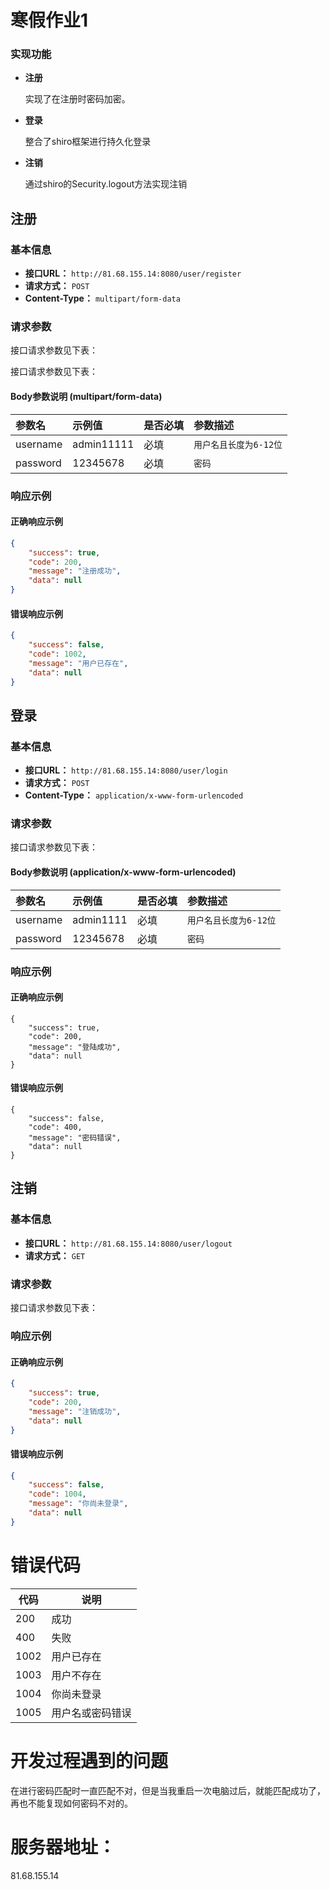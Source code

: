 # 寒假作业1

### 实现功能

- **注册**

  实现了在注册时密码加密。

- **登录**  

  整合了shiro框架进行持久化登录

- **注销** 

  通过shiro的Security.logout方法实现注销

## 注册

### 基本信息

- **接口URL：** `http://81.68.155.14:8080/user/register`
- **请求方式：** `POST`
- **Content-Type：** `multipart/form-data`

### 请求参数

接口请求参数见下表：

接口请求参数见下表：

#### Body参数说明 (multipart/form-data)

| **参数名** | **示例值** | **是否必填** | **参数描述**           |
| :--------- | :--------- | :----------- | :--------------------- |
| username   | admin11111 | 必填         | `用户名且长度为6-12位` |
| password   | 12345678   | 必填         | `密码`                 |

### 响应示例

#### 正确响应示例

```json
{
	"success": true,
	"code": 200,
	"message": "注册成功",
	"data": null
}
```

#### 错误响应示例

```json
{
	"success": false,
	"code": 1002,
	"message": "用户已存在",
	"data": null
}
```

## 登录

### 基本信息

- **接口URL：** `http://81.68.155.14:8080/user/login`
- **请求方式：** `POST`
- **Content-Type：** `application/x-www-form-urlencoded`

### 请求参数

接口请求参数见下表：

#### Body参数说明 (application/x-www-form-urlencoded)

| **参数名** | **示例值** | **是否必填** | **参数描述**           |
| :--------- | :--------- | :----------- | :--------------------- |
| username   | admin1111  | 必填         | `用户名且长度为6-12位` |
| password   | 12345678   | 必填         | `密码`                 |

### 响应示例

#### 正确响应示例

```
{
	"success": true,
	"code": 200,
	"message": "登陆成功",
	"data": null
}
```

#### 错误响应示例

```
{
	"success": false,
	"code": 400,
	"message": "密码错误",
	"data": null
}
```

## 注销

### 基本信息

- **接口URL：** `http://81.68.155.14:8080/user/logout`
- **请求方式：** `GET`

### 请求参数

接口请求参数见下表：

### 响应示例

#### 正确响应示例

```json
{
	"success": true,
	"code": 200,
	"message": "注销成功",
	"data": null
}
```

#### 错误响应示例

```json
{
	"success": false,
	"code": 1004,
	"message": "你尚未登录",
	"data": null
}
```

# 错误代码

| 代码 | 说明             |
| ---- | ---------------- |
| 200  | 成功             |
| 400  | 失败             |
| 1002 | 用户已存在       |
| 1003 | 用户不存在       |
| 1004 | 你尚未登录       |
| 1005 | 用户名或密码错误 |



# 开发过程遇到的问题

在进行密码匹配时一直匹配不对，但是当我重启一次电脑过后，就能匹配成功了，再也不能复现如何密码不对的。

# 服务器地址：

81.68.155.14

